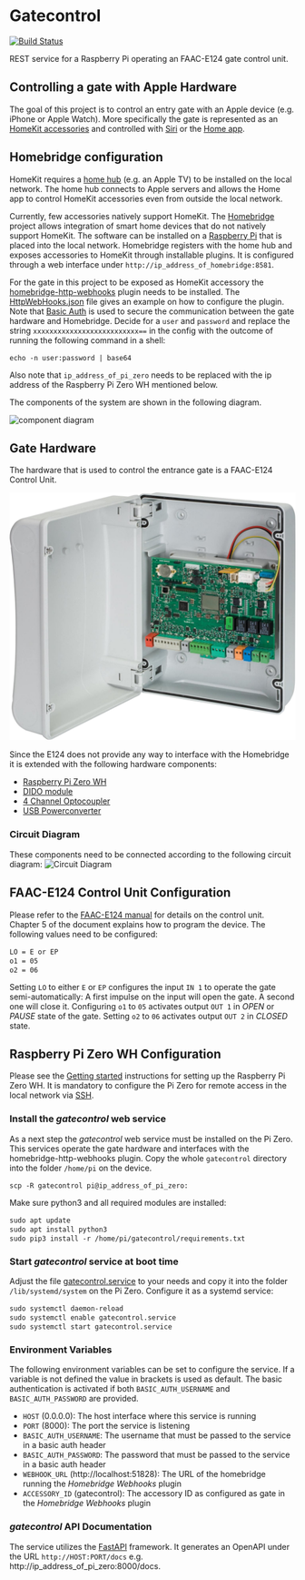 # Gatecontrol

[![Build Status](https://app.travis-ci.com/owahlen/gatecontrol.svg?branch=main)](https://app.travis-ci.com/owahlen/gatecontrol)

REST service for a Raspberry Pi operating an FAAC-E124 gate control unit.

## Controlling a gate with Apple Hardware
The goal of this project is to control an entry gate with an Apple device (e.g. iPhone or Apple Watch).
More specifically the gate is represented as an [HomeKit accessories](https://www.apple.com/ios/home)
and controlled with [Siri](https://www.apple.com/siri) or the
[Home app](https://apps.apple.com/de/app/home/id1110145103).

## Homebridge configuration
HomeKit requires a [home hub](https://support.apple.com/en-gb/HT207057) (e.g. an Apple TV) to be installed on the local network.
The home hub connects to Apple servers and allows the Home app to control HomeKit accessories even
from outside the local network.

Currently, few accessories natively support HomeKit.
The [Homebridge](https://homebridge.io) project allows integration of smart home devices
that do not natively support HomeKit. The software can be installed on a
[Raspberry Pi](https://www.raspberrypi.org/products/raspberry-pi-4-model-b)
that is placed into the local network.
Homebridge registers with the home hub and exposes accessories to HomeKit through installable plugins.
It is configured through a web interface under `http://ip_address_of_homebridge:8581`.

For the gate in this project to be exposed as HomeKit accessory the
[homebridge-http-webhooks](https://github.com/benzman81/homebridge-http-webhooks) plugin
needs to be installed. The
[HttpWebHooks.json](documentation/HttpWebHooks.json) file
gives an example on how to configure the plugin.
Note that [Basic Auth](https://en.wikipedia.org/wiki/Basic_access_authentication) is used to secure the communication
between the gate hardware and Homebridge. Decide for a `user` and `password` and replace the string
`xxxxxxxxxxxxxxxxxxxxxxxxxx==` in the config  with the outcome of running the following command in a shell:
```
echo -n user:password | base64
```
Also note that `ip_address_of_pi_zero` needs to be replaced with the ip address
of the Raspberry Pi Zero WH mentioned below.

The components of the system are shown in the following diagram.

![component diagram](http://www.plantuml.com/plantuml/proxy?src=https://raw.github.com/owahlen/gatecontrol/main/documentation/architecture.puml)

## Gate Hardware
The hardware that is used to control the entrance gate is a FAAC-E124 Control Unit.

![FAAC-E124 Control Unit](documentation/e124.png)

Since the E124 does not provide any way to interface with the Homebridge it is extended with the following
hardware components:
* [Raspberry Pi Zero WH](https://www.amazon.de/Raspberry-Pi-Zero-WH/dp/B07BHMRTTY)
* [DIDO module](https://www.amazon.de/Modul-Digital-Output-Module-Raspberry/dp/B07KZQCS38)
* [4 Channel Optocoupler](https://www.amazon.de/gp/product/B07Y8LFJBT)
* [USB Powerconverter](https://www.amazon.de/gp/product/B07XT8V97Y)

### Circuit Diagram
These components need to be connected according to the following circuit diagram:
![Circuit Diagram](documentation/circuit-diagram.png)

## FAAC-E124 Control Unit Configuration
Please refer to the [FAAC-E124 manual](http://www.faac.co.uk/productfiles/245_Manual_rad0ADBE.pdf)
for details on the control unit. Chapter 5 of the document explains how to program the device.
The following values need to be configured:
```
LO = E or EP
o1 = 05
o2 = 06
```

Setting `LO` to either `E` or `EP` configures the input `IN 1` to operate the gate semi-automatically:
A first impulse on the input will open the gate. A second one will close it.
Configuring `o1` to `05` activates output `OUT 1` in _OPEN_ or _PAUSE_ state of the gate.
Setting `o2` to `06` activates output `OUT 2` in _CLOSED_ state.

## Raspberry Pi Zero WH Configuration
Please see the [Getting started](https://www.raspberrypi.org/products/raspberry-pi-zero-w)
instructions for setting up the Raspberry Pi Zero WH.
It is mandatory to configure the Pi Zero for remote access in the local network via
[SSH](https://www.raspberrypi.org/documentation/computers/remote-access.html).

### Install the _gatecontrol_ web service
As a next step the _gatecontrol_ web service must be installed on the Pi Zero.
This services operate the gate hardware and interfaces with the homebridge-http-webhooks plugin.
Copy the whole `gatecontrol` directory into the folder `/home/pi` on the device.
```
scp -R gatecontrol pi@ip_address_of_pi_zero:
```

Make sure python3 and all required modules are installed:
```
sudo apt update
sudo apt install python3
sudo pip3 install -r /home/pi/gatecontrol/requirements.txt
```

### Start _gatecontrol_ service at boot time
Adjust the file [gatecontrol.service](documentation/gatecontrol.service)
to your needs and copy it into the folder `/lib/systemd/system` on the Pi Zero.
Configure it as a systemd service:
```
sudo systemctl daemon-reload
sudo systemctl enable gatecontrol.service
sudo systemctl start gatecontrol.service
```

### Environment Variables
The following environment variables can be set to configure the service.
If a variable is not defined the value in brackets is used as default.
The basic authentication is activated if both `BASIC_AUTH_USERNAME` and `BASIC_AUTH_PASSWORD` are provided.

* `HOST` (0.0.0.0): The host interface where this service is running
* `PORT` (8000): The port the service is listening
* `BASIC_AUTH_USERNAME`: The username that must be passed to the service in a basic auth header
* `BASIC_AUTH_PASSWORD`: The password that must be passed to the service in a basic auth header
* `WEBHOOK_URL` (http://localhost:51828): The URL of the homebridge running the _Homebridge Webhooks_ plugin
* `ACCESSORY_ID` (gatecontrol): The accessory ID as configured as gate in the _Homebridge Webhooks_ plugin

### _gatecontrol_ API Documentation
The service utilizes the [FastAPI](https://fastapi.tiangolo.com/) framework.
It generates an OpenAPI under the URL `http://HOST:PORT/docs` e.g. http://ip_address_of_pi_zero:8000/docs.
